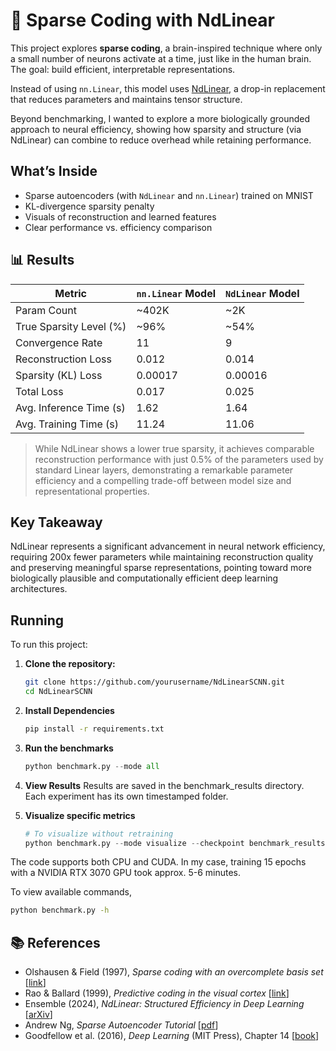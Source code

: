 # 🧠 Sparse Coding with NdLinear

This project explores **sparse coding**, a brain-inspired technique where only a small number of neurons activate at a time, just like in the human brain. The goal: build efficient, interpretable representations.

Instead of using `nn.Linear`, this model uses [NdLinear](https://github.com/ensemble-core/NdLinear), a drop-in replacement that reduces parameters and maintains tensor structure.

Beyond benchmarking, I wanted to explore a more biologically grounded approach to neural efficiency, showing how sparsity and structure (via NdLinear) can combine to reduce overhead while retaining performance.

## What’s Inside

- Sparse autoencoders (with `NdLinear` and `nn.Linear`) trained on MNIST 
- KL-divergence sparsity penalty
- Visuals of reconstruction and learned features
- Clear performance vs. efficiency comparison

## 📊 Results

| Metric                  | `nn.Linear` Model| `NdLinear` Model |
|-------------------------|------------------|------------------|
| Param Count             | ~402K            | ~2K              |
| True Sparsity Level (%) | ~96%             | ~54%             |
| Convergence Rate        | 11               | 9                |
| Reconstruction Loss     | 0.012            | 0.014            |
| Sparsity (KL) Loss      | 0.00017          | 0.00016          |
| Total Loss              | 0.017            | 0.025            |
| Avg. Inference Time (s) | 1.62             | 1.64             |
| Avg. Training Time (s)  | 11.24            | 11.06            |

> While NdLinear shows a lower true sparsity, it achieves comparable reconstruction performance with just 0.5% of the parameters used by standard Linear layers, demonstrating a remarkable parameter efficiency and a compelling trade-off between model size and representational properties.


## Key Takeaway

NdLinear represents a significant advancement in neural network efficiency, requiring 200x fewer parameters while maintaining reconstruction quality and preserving meaningful sparse representations, pointing toward more biologically plausible and computationally efficient deep learning architectures.

## Running

To run this project:

1. **Clone the repository:**
   ```bash
   git clone https://github.com/yourusername/NdLinearSCNN.git
   cd NdLinearSCNN
   ```

2. **Install Dependencies**
    ```bash
    pip install -r requirements.txt
    ```

3. **Run the benchmarks**
    ```python
    python benchmark.py --mode all
    ```

4. **View Results**
    Results are saved in the benchmark_results directory. Each experiment has its own timestamped folder.

5. **Visualize specific metrics**
    ```python
    # To visualize without retraining
    python benchmark.py --mode visualize --checkpoint benchmark_results/experiment_TIMESTAMP
    ```

The code supports both CPU and CUDA. In my case, training 15 epochs with a NVIDIA RTX 3070 GPU took approx. 5-6 minutes. 

To view available commands,
```bash
python benchmark.py -h
```

## 📚 References

- Olshausen & Field (1997), *Sparse coding with an overcomplete basis set* [[link](https://www.sciencedirect.com/science/article/pii/S0042698997001697)]
- Rao & Ballard (1999), *Predictive coding in the visual cortex* [[link](https://www.cs.utexas.edu/~dana/nn.pdf)]
- Ensemble (2024), *NdLinear: Structured Efficiency in Deep Learning* [[arXiv](https://arxiv.org/abs/2503.17353)]
- Andrew Ng, *Sparse Autoencoder Tutorial* [[pdf](https://web.stanford.edu/class/cs294a/sparseAutoencoder.pdf)]
- Goodfellow et al. (2016), *Deep Learning* (MIT Press), Chapter 14 [[book](https://www.deeplearningbook.org/)]